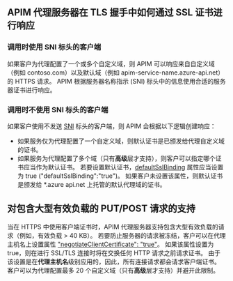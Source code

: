 ## <a name="how-apim-proxy-server-responds-with-ssl-certificates-in-the-tls-handshake"></a>APIM 代理服务器在 TLS 握手中如何通过 SSL 证书进行响应

### <a name="clients-calling-with-sni-header"></a>调用时使用 SNI 标头的客户端
如果客户为代理配置了一个或多个自定义域，则 APIM 可以响应来自自定义域（例如 contoso.com）以及默认域（例如 apim-service-name.azure-api.net）的 HTTPS 请求。 APIM 根据服务器名称指示 (SNI) 标头中的信息使用合适的服务器证书进行响应。

### <a name="clients-calling-without-sni-header"></a>调用时不使用 SNI 标头的客户端
如果客户使用不发送 [SNI](https://tools.ietf.org/html/rfc6066#section-3) 标头的客户端，则 APIM 会根据以下逻辑创建响应：

* 如果服务仅为代理配置了一个自定义域，则默认证书是已颁发给代理自定义域的证书。
* 如果服务为代理配置了多个域（只有**高级**层才支持），则客户可以指定哪个证书应当作为默认证书。 若要设置默认证书，[defaultSslBinding](https://docs.microsoft.com/rest/api/apimanagement/apimanagementservice/createorupdate#hostnameconfiguration) 属性应当设置为 true ("defaultSslBinding":"true")。 如果客户未设置该属性，则默认证书是颁发给 *.azure api.net 上托管的默认代理域的证书。

## <a name="support-for-putpost-request-with-large-payload"></a>对包含大型有效负载的 PUT/POST 请求的支持

当在 HTTPS 中使用客户端证书时，APIM 代理服务器支持包含大型有效负载的请求（例如，有效负载 > 40 KB）。 若要防止服务器的请求被冻结，客户可以在代理主机名上设置属性 ["negotiateClientCertificate": "true"](https://docs.microsoft.com/rest/api/apimanagement/ApiManagementService/CreateOrUpdate#hostnameconfiguration)。 如果该属性设置为 true，则在进行 SSL/TLS 连接时将在交换任何 HTTP 请求之前请求证书。 由于该设置是在**代理主机名**级别应用的，因此，所有连接请求都会请求客户端证书。 客户可以为代理配置最多 20 个自定义域（只有**高级**层才支持）并避开此限制。

